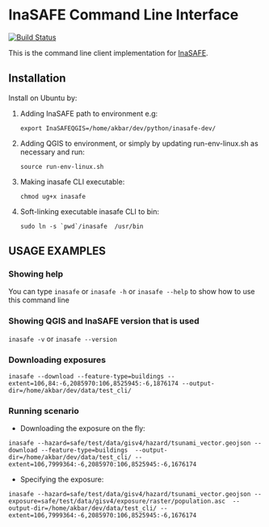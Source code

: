 
# InaSAFE Command Line Interface

[![Build Status](https://travis-ci.org/inasafe/inasafe_cli.svg?branch=master)](https://travis-ci.org/inasafe/inasafe_cli)

This is the command line client implementation for [InaSAFE](http://inasafe.org).

## Installation
Install on Ubuntu by:
1. Adding InaSAFE path to environment e.g:

   ```export InaSAFEQGIS=/home/akbar/dev/python/inasafe-dev/```
   
2. Adding QGIS to environment, or simply by updating run-env-linux.sh as necessary and run:
   
   ```source run-env-linux.sh```
   
3. Making inasafe CLI executable:
   
   ```chmod ug+x inasafe```
   
4. Soft-linking executable inasafe CLI to bin:
   
   ```sudo ln -s `pwd`/inasafe  /usr/bin```

## USAGE EXAMPLES
### Showing help
You can type ```inasafe``` or ```inasafe -h``` or ```inasafe --help``` to show how to use this command line

### Showing QGIS and InaSAFE version that is used
```inasafe -v``` or ```inasafe --version```

### Downloading exposures

```inasafe --download --feature-type=buildings --extent=106,84:-6,2085970:106,8525945:-6,1876174 --output-dir=/home/akbar/dev/data/test_cli/```

### Running scenario
- Downloading the exposure on the fly:

```inasafe --hazard=safe/test/data/gisv4/hazard/tsunami_vector.geojson --download --feature-type=buildings  --output-dir=/home/akbar/dev/data/test_cli/ --extent=106,7999364:-6,2085970:106,8525945:-6,1676174```

- Specifying the exposure:

```inasafe --hazard=safe/test/data/gisv4/hazard/tsunami_vector.geojson --exposure=safe/test/data/gisv4/exposure/raster/population.asc  --output-dir=/home/akbar/dev/data/test_cli/ --extent=106,7999364:-6,2085970:106,8525945:-6,1676174```
